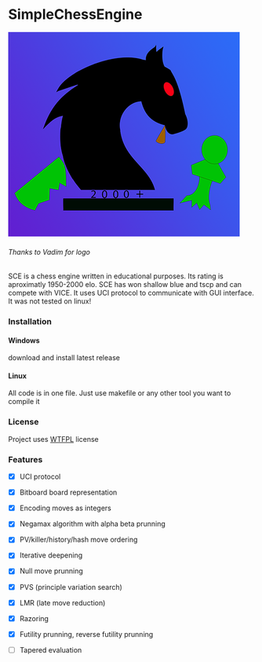 # SimpleChessEngine
![](https://github.com/Matveiiy/SimpleChessEngine/blob/main/logo.png)
###### Thanks to Vadim for logo

SCE is a chess engine written in educational purposes. Its rating is aproximatly 1950-2000 elo. SCE has won shallow blue and tscp and can compete with VICE. It uses UCI protocol to communicate with GUI interface. It was not tested on linux!
### Installation
#### Windows
download and install latest release
#### Linux
All code is in one file. Just use makefile or any other tool you want to compile it
### License
Project uses [WTFPL](http://www.wtfpl.net/) license
### Features
- [x] UCI protocol
- [x] Bitboard board representation
- [x] Encoding moves as integers
- [x] Negamax algorithm with alpha beta prunning
- [x] PV/killer/history/hash move ordering
- [x] Iterative deepening
- [x] Null move prunning
- [x] PVS (principle variation search)
- [x] LMR (late move reduction)
- [x] Razoring 
- [x] Futility prunning, reverse futility prunning
- [ ] Tapered evaluation 

